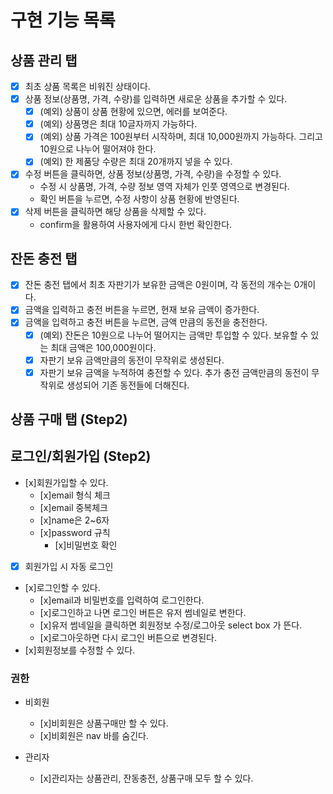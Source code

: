 # 구현 기능 목록

## 상품 관리 탭

- [x] 최초 상품 목록은 비워진 상태이다.
- [x] 상품 정보(상품명, 가격, 수량)를 입력하면 새로운 상품을 추가할 수 있다.
  - [x] (예외) 상품이 상품 현황에 있으면, 에러를 보여준다.
  - [x] (예외) 상품명은 최대 10글자까지 가능하다.
  - [x] (예외) 상품 가격은 100원부터 시작하며, 최대 10,000원까지 가능하다. 그리고 10원으로 나누어 떨어져야 한다.
  - [x] (예외) 한 제품당 수량은 최대 20개까지 넣을 수 있다.
- [x] 수정 버튼을 클릭하면, 상품 정보(상품명, 가격, 수량)을 수정할 수 있다.
  - 수정 시 상품명, 가격, 수량 정보 영역 자체가 인풋 영역으로 변경된다.
  - 확인 버튼을 누르면, 수정 사항이 상품 현황에 반영된다.
- [x] 삭제 버튼을 클릭하면 해당 상품을 삭제할 수 있다.
  - confirm을 활용하여 사용자에게 다시 한번 확인한다.

## 잔돈 충전 탭

- [x] 잔돈 충전 탭에서 최초 자판기가 보유한 금액은 0원이며, 각 동전의 개수는 0개이다.
- [x] 금액을 입력하고 충전 버튼을 누르면, 현재 보유 금액이 증가한다.
- [x] 금액을 입력하고 충전 버튼을 누르면, 금액 만큼의 동전을 충전한다.
  - [x] (예외) 잔돈은 10원으로 나누어 떨어지는 금액만 투입할 수 있다. 보유할 수 있는 최대 금액은 100,000원이다.
  - [x] 자판기 보유 금액만큼의 동전이 무작위로 생성된다.
  - [x] 자판기 보유 금액을 누적하여 충전할 수 있다. 추가 충전 금액만큼의 동전이 무작위로 생성되어 기존 동전들에 더해진다.

## 상품 구매 탭 (Step2)

## 로그인/회원가입 (Step2)

- [x]회원가입할 수 있다.
  - [x]email 형식 체크
  - [x]email 중복체크
  - [x]name은 2~6자
  - [x]password 규칙
    - [x]비밀번호 확인
- [x] 회원가입 시 자동 로그인
- [x]로그인할 수 있다.
  - [x]email과 비밀번호를 입력하여 로그인한다.
  - [x]로그인하고 나면 로그인 버튼은 유저 썸네일로 변한다.
  - [x]유저 썸네일을 클릭하면 회원정보 수정/로그아웃 select box 가 뜬다.
  - [x]로그아웃하면 다시 로그인 버튼으로 변경된다.
- [x]회원정보를 수정할 수 있다.

### 권한

- 비회원

  - [x]비회원은 상품구매만 할 수 있다.
  - [x]비회원은 nav 바를 숨긴다.

- 관리자
  - [x]관리자는 상품관리, 잔동충전, 상품구매 모두 할 수 있다.
